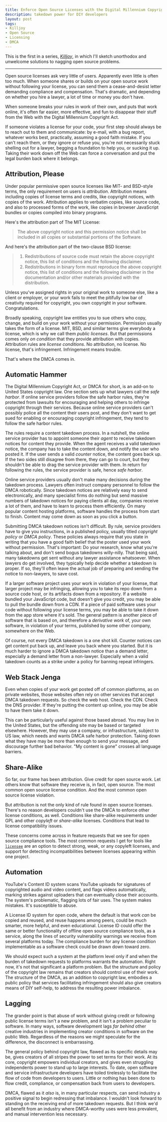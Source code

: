 ```yaml
---
title: Enforce Open Source Licenses with the Digital Millennium Copyright Act
description: takedown power for DIY developers
layout: post
tags:
- Killjoy
- Open Source
- Licensing
- DMCA
---
```


This is the first in a series, [_Killjoy_](/series/Killjoy), in which I'll sketch unorthodox and unwelcome solutions to nagging open source problems.

---

Open source licenses ask very little of users.  Apparently even little is often too much.  When someone shares or builds on your open source work without following your license, you can send them a cease-and-desist letter demanding compliance and compensation.  That's dramatic, and depending on whether you hire a lawyer, a lot of time or money you don't have.

When someone breaks your rules in work of their own, and puts that work online, it's often far easier, more effective, and fun to disappear their stuff from the Web with the Digital Millennium Copyright Act.

If someone violates a license for your code, your first step should always be to reach out to them and communicate: by e-mail, with a bug report, whatever works best, practically, assuming a good faith mistake.  If you can't reach them, or they ignore or refuse you, you're not necessarily stuck shelling out for a lawyer, begging a foundation to help you, or sucking it up.  Taking their work down off the Web can force a conversation and put the legal burden back where it belongs.

## Attribution, Please

Under popular permissive open source licenses like MIT- and BSD-style terms, the only requirement on users is _attribution_.  Attribution means including copies of license terms and credits, like copyright notices, with copies of the work.  Attribution applies to verbatim copies, like source code, and also to processed forms of the work, like copies in browser JavaScript bundles or copies compiled into binary programs.

Here's the attribution part of The MIT License:

> The above copyright notice and this permission notice shall be included in all copies or substantial portions of the Software.

And here's the attribution part of the two-clause BSD license:

> 1. Redistributions of source code must retain the above copyright notice, this list of conditions and the following disclaimer.
> 2. Redistributions in binary form must reproduce the above copyright notice, this list of conditions and the following disclaimer in the documentation and/or other materials provided with the distribution.

Unless you've assigned rights in your original work to someone else, like a client or employer, or your work fails to meet the pitifully low bar of creativity required for copyright, you own copyright in your software.  Congratulations.

Broadly speaking, copyright law entitles you to sue others who copy, change, and build on your work without your permission.  Permission usually takes the form of a license.  MIT, BSD, and similar terms give everybody a license, which is why we call them _public licenses_.  But that permissions comes only _on condition_ that they provide attribution with copies.  Attribution rules are _license conditions_.  No attribution, no license.  No license, that's infringement.  Infringement means trouble.

That's where the DMCA comes in.

## Automatic Hammer

The Digital Millennium Copyright Act, or DMCA for short, is an add-on to United States copyright law.  One section sets up what lawyers call the _safe harbor_.  If online service providers follow the safe harbor rules, they're protected from lawsuits for encouraging and helping others to infringe copyright through their services.  Because online service providers can't possibly police all the content their users post, and they don't want to get sued for enabling or encouraging copyright infringement, they tend to follow the safe harbor rules.

The rules require a content takedown process.  In a nutshell, the online service provider has to appoint someone their _agent_ to receive takedown notices for content they provide.  When the agent receives a valid takedown notice, the company has to take the content down, and notify the user who posted it.  If the user sends a valid _counter_ notice, the content goes back up.  If the two sides still disagree from there, they can go to court, but they shouldn't be able to drag the service provider with them.  In return for following the rules, the service provider is safe, hence _safe harbor_.

Online service providers usually don't make many decisions during the takedown process.  Lawyers often instruct company personnel to follow the DMCA robotically.  Since takedown notices are relatively easy to send electronically, and many specialist firms do nothing but send massive numbers of takedown notices for paying clients all day, companies receive a lot of them, and have to learn to process them efficiently.  On many popular content hosting platforms, software handles the process from start to finish.  Content may come down as soon as you click a button.

Submitting DMCA takedown notices isn't difficult.  By rule, service providers have to give you instructions, in a published policy, usually titled _copyright policy_ or _DMCA policy_.  These policies always require that you state in writing that you have a good faith belief that the poster used your work without permission.  That's important:  Do your research, know what you're talking about, and don't send bogus takedowns willy-nilly.  That being said, many takedowns get sent without any lawyer assistance whatsoever.  When lawyers do get involved, they typically help decide whether a takedown is proper. If so, they'll often leave the actual job of preparing and sending the notice to non-lawyers, to save cost.

If a larger software project uses your work in violation of your license, that larger project may be infringing, allowing you to take its repo down from a source code host, or its artifacts down from a repository.  If a website bundled your JavaScript code, but doesn't give you credit, you may be able to pull the bundle down from a CDN.  If a piece of paid software uses your code without following your license terms, you may be able to take it down from the app store where it's sold.  The general pattern is another piece of software that is based on, and therefore a _derivative work_ of, your own software, in violation of your terms, published by some other company, somewhere on the Web.

Of course, not every DMCA takedown is a one shot kill.  Counter notices can get content put back up, and leave you back where you started.  But it is much harder to ignore a DMCA takedown notice than a demand letter, especially a demand letter from a non-lawyer.  Especially when a valid takedown counts as a strike under a policy for banning repeat infringers.

## Web Stack Jenga

Even when copies of your work get posted off of common platforms, as on private websites, those websites often rely on other services that accept DMCA takedown requests.  So check the web host.  Check the CDN.  Check the DNS provider.  If they're putting the content up online, you may be able to have them take it down.

This can be particularly useful against those based abroad.  You may live in the United States, but the offending site may be based or targeted elsewhere.  However, they may use a company, or infrastructure, subject to US law, which needs and wants DMCA safe harbor protection.  Taking down what they have may be more than enough to send your message, and discourage further bad behavior.  "My content is gone" crosses all language barriers.

## Share-Alike

So far, our frame has been attribution.  Give credit for open source work.  Let others know that software they receive is, in fact, open source.  The most common open source license condition.  And the most common open source license violation.

But attribution is not the only kind of rule found in open source licenses.  There's no reason developers couldn't use the DMCA to enforce other license conditions, as well.  Conditions like share-alike requirements under GPL and other _copyleft_ or _share-alike_ licenses.  Conditions that lead to license compatibility issues.

These concerns come across in feature requests that we see for open source compliance tools.  The most common requests I get for tools like [`licensee`](https://www.npmjs.com/package/licensee) are an option to detect strong, weak, or any copyleft licenses, and support for detecting incompatibilities between licenses appearing within one project.

## Automation

YouTube's Content ID system scans YouTube uploads for signatures of copyrighted audio and video content, and flags videos automatically, marking strikes against uploaders that can eventually close their accounts.  The system's problematic, flagging lots of fair uses.  The system makes mistakes.  It's susceptible to abuse.

A License ID system for open code, where the default is that work _can_ be copied and reused, and reuse happens among peers, could be much smarter, more helpful, and even educational.    License ID could offer the same or better functionality of offline open source compliance tools, as a service, along the lines of security vulnerability warnings we receive from several platforms today.  The compliance burden for any license condition implementable as a software check could be drawn down toward zero.

We should expect such a system at the platform level only if and when the burden of takedown requests to platforms warrants the automation.  Right now, it's not that significant a platform problem. But the structure and policy of the copyright law remains that creators should control use of their work.  The structure of the DMCA, as an addition to copyright law, embodies a public policy that services facilitating infringement should also give creators means of DIY self-help, to address the resulting power imbalance.

## Lagging

The grander point is that abuse of work without giving credit or following public license terms isn't a new problem, and it isn't a problem peculiar to software.  In many ways, software development lags _far behind_ other creative industries in implementing creator conditions in software on the public Web.  Regardless of the reasons we might speculate for the difference, the disconnect is embarrassing.

The general policy behind copyright law, flawed as its specific details may be, gives creators of all stripes the power to set terms for their work.  At its core, copyright empowers individual creators, and gives even struggling independents power to stand up to large interests.  To date, open software and service infrastructure developers have toiled tirelessly to facilitate the flow of code from developers to users.  Little or nothing has been done to flow credit, compliance, or compensation back from users to developers.

DMCA, flawed as it _also_ is, in many particular respects, can send industry a positive signal to begin redressing that imbalance.  I wouldn't look forward to standing on the receiving end of more takedown requests.  But I think we'd all benefit from an industry where DMCA-worthy uses were less prevalent, and manual intervention less necessary.
